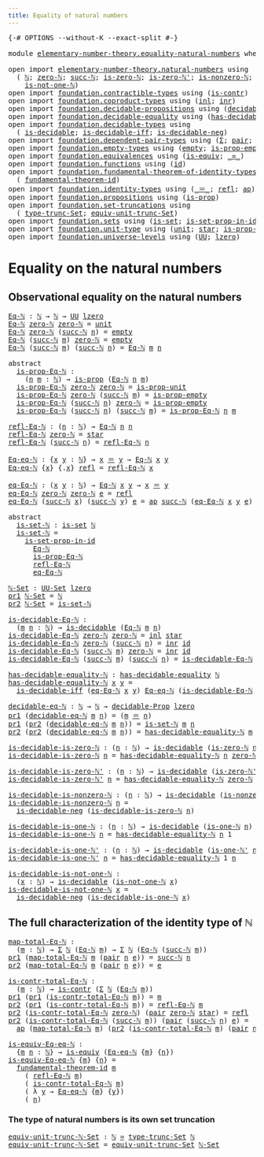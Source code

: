 ```yaml
---
title: Equality of natural numbers
---
```


<pre class="Agda"><a id="53" class="Symbol">{-#</a> <a id="57" class="Keyword">OPTIONS</a> <a id="65" class="Pragma">--without-K</a> <a id="77" class="Pragma">--exact-split</a> <a id="91" class="Symbol">#-}</a>

<a id="96" class="Keyword">module</a> <a id="103" href="elementary-number-theory.equality-natural-numbers.html" class="Module">elementary-number-theory.equality-natural-numbers</a> <a id="153" class="Keyword">where</a>

<a id="160" class="Keyword">open</a> <a id="165" class="Keyword">import</a> <a id="172" href="elementary-number-theory.natural-numbers.html" class="Module">elementary-number-theory.natural-numbers</a> <a id="213" class="Keyword">using</a>
  <a id="221" class="Symbol">(</a> <a id="223" href="elementary-number-theory.natural-numbers.html#1458" class="Datatype">ℕ</a><a id="224" class="Symbol">;</a> <a id="226" href="elementary-number-theory.natural-numbers.html#1479" class="InductiveConstructor">zero-ℕ</a><a id="232" class="Symbol">;</a> <a id="234" href="elementary-number-theory.natural-numbers.html#1492" class="InductiveConstructor">succ-ℕ</a><a id="240" class="Symbol">;</a> <a id="242" href="elementary-number-theory.natural-numbers.html#1756" class="Function">is-zero-ℕ</a><a id="251" class="Symbol">;</a> <a id="253" href="elementary-number-theory.natural-numbers.html#1809" class="Function">is-zero-ℕ&#39;</a><a id="263" class="Symbol">;</a> <a id="265" href="elementary-number-theory.natural-numbers.html#1939" class="Function">is-nonzero-ℕ</a><a id="277" class="Symbol">;</a> <a id="279" href="elementary-number-theory.natural-numbers.html#2001" class="Function">is-one-ℕ</a><a id="287" class="Symbol">;</a> <a id="289" href="elementary-number-theory.natural-numbers.html#2047" class="Function">is-one-ℕ&#39;</a><a id="298" class="Symbol">;</a>
    <a id="304" href="elementary-number-theory.natural-numbers.html#2095" class="Function">is-not-one-ℕ</a><a id="316" class="Symbol">)</a>
<a id="318" class="Keyword">open</a> <a id="323" class="Keyword">import</a> <a id="330" href="foundation.contractible-types.html" class="Module">foundation.contractible-types</a> <a id="360" class="Keyword">using</a> <a id="366" class="Symbol">(</a><a id="367" href="foundation-core.contractible-types.html#1006" class="Function">is-contr</a><a id="375" class="Symbol">)</a>
<a id="377" class="Keyword">open</a> <a id="382" class="Keyword">import</a> <a id="389" href="foundation.coproduct-types.html" class="Module">foundation.coproduct-types</a> <a id="416" class="Keyword">using</a> <a id="422" class="Symbol">(</a><a id="423" href="foundation.coproduct-types.html#1253" class="InductiveConstructor">inl</a><a id="426" class="Symbol">;</a> <a id="428" href="foundation.coproduct-types.html#1276" class="InductiveConstructor">inr</a><a id="431" class="Symbol">)</a>
<a id="433" class="Keyword">open</a> <a id="438" class="Keyword">import</a> <a id="445" href="foundation.decidable-propositions.html" class="Module">foundation.decidable-propositions</a> <a id="479" class="Keyword">using</a> <a id="485" class="Symbol">(</a><a id="486" href="foundation.decidable-propositions.html#2357" class="Function">decidable-Prop</a><a id="500" class="Symbol">)</a>
<a id="502" class="Keyword">open</a> <a id="507" class="Keyword">import</a> <a id="514" href="foundation.decidable-equality.html" class="Module">foundation.decidable-equality</a> <a id="544" class="Keyword">using</a> <a id="550" class="Symbol">(</a><a id="551" href="foundation.decidable-equality.html#1799" class="Function">has-decidable-equality</a><a id="573" class="Symbol">)</a>
<a id="575" class="Keyword">open</a> <a id="580" class="Keyword">import</a> <a id="587" href="foundation.decidable-types.html" class="Module">foundation.decidable-types</a> <a id="614" class="Keyword">using</a>
  <a id="622" class="Symbol">(</a> <a id="624" href="foundation.decidable-types.html#1918" class="Function">is-decidable</a><a id="636" class="Symbol">;</a> <a id="638" href="foundation.decidable-types.html#5063" class="Function">is-decidable-iff</a><a id="654" class="Symbol">;</a> <a id="656" href="foundation.decidable-types.html#4753" class="Function">is-decidable-neg</a><a id="672" class="Symbol">)</a>
<a id="674" class="Keyword">open</a> <a id="679" class="Keyword">import</a> <a id="686" href="foundation.dependent-pair-types.html" class="Module">foundation.dependent-pair-types</a> <a id="718" class="Keyword">using</a> <a id="724" class="Symbol">(</a><a id="725" href="foundation-core.dependent-pair-types.html#515" class="Record">Σ</a><a id="726" class="Symbol">;</a> <a id="728" href="foundation-core.dependent-pair-types.html#588" class="InductiveConstructor">pair</a><a id="732" class="Symbol">;</a> <a id="734" href="foundation-core.dependent-pair-types.html#605" class="Field">pr1</a><a id="737" class="Symbol">;</a> <a id="739" href="foundation-core.dependent-pair-types.html#617" class="Field">pr2</a><a id="742" class="Symbol">)</a>
<a id="744" class="Keyword">open</a> <a id="749" class="Keyword">import</a> <a id="756" href="foundation.empty-types.html" class="Module">foundation.empty-types</a> <a id="779" class="Keyword">using</a> <a id="785" class="Symbol">(</a><a id="786" href="foundation-core.empty-types.html#1057" class="Datatype">empty</a><a id="791" class="Symbol">;</a> <a id="793" href="foundation-core.empty-types.html#2377" class="Function">is-prop-empty</a><a id="806" class="Symbol">)</a>
<a id="808" class="Keyword">open</a> <a id="813" class="Keyword">import</a> <a id="820" href="foundation.equivalences.html" class="Module">foundation.equivalences</a> <a id="844" class="Keyword">using</a> <a id="850" class="Symbol">(</a><a id="851" href="foundation-core.equivalences.html#1556" class="Function">is-equiv</a><a id="859" class="Symbol">;</a> <a id="861" href="foundation-core.equivalences.html#1621" class="Function Operator">_≃_</a><a id="864" class="Symbol">)</a>
<a id="866" class="Keyword">open</a> <a id="871" class="Keyword">import</a> <a id="878" href="foundation.functions.html" class="Module">foundation.functions</a> <a id="899" class="Keyword">using</a> <a id="905" class="Symbol">(</a><a id="906" href="foundation-core.functions.html#322" class="Function">id</a><a id="908" class="Symbol">)</a>
<a id="910" class="Keyword">open</a> <a id="915" class="Keyword">import</a> <a id="922" href="foundation.fundamental-theorem-of-identity-types.html" class="Module">foundation.fundamental-theorem-of-identity-types</a> <a id="971" class="Keyword">using</a>
  <a id="979" class="Symbol">(</a> <a id="981" href="foundation-core.fundamental-theorem-of-identity-types.html#1904" class="Function">fundamental-theorem-id</a><a id="1003" class="Symbol">)</a>
<a id="1005" class="Keyword">open</a> <a id="1010" class="Keyword">import</a> <a id="1017" href="foundation.identity-types.html" class="Module">foundation.identity-types</a> <a id="1043" class="Keyword">using</a> <a id="1049" class="Symbol">(</a><a id="1050" href="foundation-core.identity-types.html#1865" class="Function Operator">_＝_</a><a id="1053" class="Symbol">;</a> <a id="1055" href="foundation-core.identity-types.html#1820" class="InductiveConstructor">refl</a><a id="1059" class="Symbol">;</a> <a id="1061" href="foundation-core.identity-types.html#4003" class="Function">ap</a><a id="1063" class="Symbol">)</a>
<a id="1065" class="Keyword">open</a> <a id="1070" class="Keyword">import</a> <a id="1077" href="foundation.propositions.html" class="Module">foundation.propositions</a> <a id="1101" class="Keyword">using</a> <a id="1107" class="Symbol">(</a><a id="1108" href="foundation-core.propositions.html#1309" class="Function">is-prop</a><a id="1115" class="Symbol">)</a>
<a id="1117" class="Keyword">open</a> <a id="1122" class="Keyword">import</a> <a id="1129" href="foundation.set-truncations.html" class="Module">foundation.set-truncations</a> <a id="1156" class="Keyword">using</a>
  <a id="1164" class="Symbol">(</a> <a id="1166" href="foundation.set-truncations.html#4001" class="Function">type-trunc-Set</a><a id="1180" class="Symbol">;</a> <a id="1182" href="foundation.set-truncations.html#14521" class="Function">equiv-unit-trunc-Set</a><a id="1202" class="Symbol">)</a>
<a id="1204" class="Keyword">open</a> <a id="1209" class="Keyword">import</a> <a id="1216" href="foundation.sets.html" class="Module">foundation.sets</a> <a id="1232" class="Keyword">using</a> <a id="1238" class="Symbol">(</a><a id="1239" href="foundation-core.sets.html#1113" class="Function">is-set</a><a id="1245" class="Symbol">;</a> <a id="1247" href="foundation-core.sets.html#2789" class="Function">is-set-prop-in-id</a><a id="1264" class="Symbol">;</a> <a id="1266" href="foundation-core.sets.html#1190" class="Function">UU-Set</a><a id="1272" class="Symbol">)</a>
<a id="1274" class="Keyword">open</a> <a id="1279" class="Keyword">import</a> <a id="1286" href="foundation.unit-type.html" class="Module">foundation.unit-type</a> <a id="1307" class="Keyword">using</a> <a id="1313" class="Symbol">(</a><a id="1314" href="foundation.unit-type.html#1084" class="Datatype">unit</a><a id="1318" class="Symbol">;</a> <a id="1320" href="foundation.unit-type.html#1108" class="InductiveConstructor">star</a><a id="1324" class="Symbol">;</a> <a id="1326" href="foundation.unit-type.html#2898" class="Function">is-prop-unit</a><a id="1338" class="Symbol">)</a>
<a id="1340" class="Keyword">open</a> <a id="1345" class="Keyword">import</a> <a id="1352" href="foundation.universe-levels.html" class="Module">foundation.universe-levels</a> <a id="1379" class="Keyword">using</a> <a id="1385" class="Symbol">(</a><a id="1386" href="foundation-core.universe-levels.html#235" class="Primitive">UU</a><a id="1388" class="Symbol">;</a> <a id="1390" href="Agda.Primitive.html#764" class="Primitive">lzero</a><a id="1395" class="Symbol">)</a>
</pre>
# Equality on the natural numbers

## Observational equality on the natural numbers

<pre class="Agda"><a id="Eq-ℕ"></a><a id="1495" href="elementary-number-theory.equality-natural-numbers.html#1495" class="Function">Eq-ℕ</a> <a id="1500" class="Symbol">:</a> <a id="1502" href="elementary-number-theory.natural-numbers.html#1458" class="Datatype">ℕ</a> <a id="1504" class="Symbol">→</a> <a id="1506" href="elementary-number-theory.natural-numbers.html#1458" class="Datatype">ℕ</a> <a id="1508" class="Symbol">→</a> <a id="1510" href="foundation-core.universe-levels.html#235" class="Primitive">UU</a> <a id="1513" href="Agda.Primitive.html#764" class="Primitive">lzero</a>
<a id="1519" href="elementary-number-theory.equality-natural-numbers.html#1495" class="Function">Eq-ℕ</a> <a id="1524" href="elementary-number-theory.natural-numbers.html#1479" class="InductiveConstructor">zero-ℕ</a> <a id="1531" href="elementary-number-theory.natural-numbers.html#1479" class="InductiveConstructor">zero-ℕ</a> <a id="1538" class="Symbol">=</a> <a id="1540" href="foundation.unit-type.html#1084" class="Datatype">unit</a>
<a id="1545" href="elementary-number-theory.equality-natural-numbers.html#1495" class="Function">Eq-ℕ</a> <a id="1550" href="elementary-number-theory.natural-numbers.html#1479" class="InductiveConstructor">zero-ℕ</a> <a id="1557" class="Symbol">(</a><a id="1558" href="elementary-number-theory.natural-numbers.html#1492" class="InductiveConstructor">succ-ℕ</a> <a id="1565" href="elementary-number-theory.equality-natural-numbers.html#1565" class="Bound">n</a><a id="1566" class="Symbol">)</a> <a id="1568" class="Symbol">=</a> <a id="1570" href="foundation-core.empty-types.html#1057" class="Datatype">empty</a>
<a id="1576" href="elementary-number-theory.equality-natural-numbers.html#1495" class="Function">Eq-ℕ</a> <a id="1581" class="Symbol">(</a><a id="1582" href="elementary-number-theory.natural-numbers.html#1492" class="InductiveConstructor">succ-ℕ</a> <a id="1589" href="elementary-number-theory.equality-natural-numbers.html#1589" class="Bound">m</a><a id="1590" class="Symbol">)</a> <a id="1592" href="elementary-number-theory.natural-numbers.html#1479" class="InductiveConstructor">zero-ℕ</a> <a id="1599" class="Symbol">=</a> <a id="1601" href="foundation-core.empty-types.html#1057" class="Datatype">empty</a>
<a id="1607" href="elementary-number-theory.equality-natural-numbers.html#1495" class="Function">Eq-ℕ</a> <a id="1612" class="Symbol">(</a><a id="1613" href="elementary-number-theory.natural-numbers.html#1492" class="InductiveConstructor">succ-ℕ</a> <a id="1620" href="elementary-number-theory.equality-natural-numbers.html#1620" class="Bound">m</a><a id="1621" class="Symbol">)</a> <a id="1623" class="Symbol">(</a><a id="1624" href="elementary-number-theory.natural-numbers.html#1492" class="InductiveConstructor">succ-ℕ</a> <a id="1631" href="elementary-number-theory.equality-natural-numbers.html#1631" class="Bound">n</a><a id="1632" class="Symbol">)</a> <a id="1634" class="Symbol">=</a> <a id="1636" href="elementary-number-theory.equality-natural-numbers.html#1495" class="Function">Eq-ℕ</a> <a id="1641" href="elementary-number-theory.equality-natural-numbers.html#1620" class="Bound">m</a> <a id="1643" href="elementary-number-theory.equality-natural-numbers.html#1631" class="Bound">n</a>

<a id="1646" class="Keyword">abstract</a>
  <a id="is-prop-Eq-ℕ"></a><a id="1657" href="elementary-number-theory.equality-natural-numbers.html#1657" class="Function">is-prop-Eq-ℕ</a> <a id="1670" class="Symbol">:</a>
    <a id="1676" class="Symbol">(</a><a id="1677" href="elementary-number-theory.equality-natural-numbers.html#1677" class="Bound">n</a> <a id="1679" href="elementary-number-theory.equality-natural-numbers.html#1679" class="Bound">m</a> <a id="1681" class="Symbol">:</a> <a id="1683" href="elementary-number-theory.natural-numbers.html#1458" class="Datatype">ℕ</a><a id="1684" class="Symbol">)</a> <a id="1686" class="Symbol">→</a> <a id="1688" href="foundation-core.propositions.html#1309" class="Function">is-prop</a> <a id="1696" class="Symbol">(</a><a id="1697" href="elementary-number-theory.equality-natural-numbers.html#1495" class="Function">Eq-ℕ</a> <a id="1702" href="elementary-number-theory.equality-natural-numbers.html#1677" class="Bound">n</a> <a id="1704" href="elementary-number-theory.equality-natural-numbers.html#1679" class="Bound">m</a><a id="1705" class="Symbol">)</a>
  <a id="1709" href="elementary-number-theory.equality-natural-numbers.html#1657" class="Function">is-prop-Eq-ℕ</a> <a id="1722" href="elementary-number-theory.natural-numbers.html#1479" class="InductiveConstructor">zero-ℕ</a> <a id="1729" href="elementary-number-theory.natural-numbers.html#1479" class="InductiveConstructor">zero-ℕ</a> <a id="1736" class="Symbol">=</a> <a id="1738" href="foundation.unit-type.html#2898" class="Function">is-prop-unit</a>
  <a id="1753" href="elementary-number-theory.equality-natural-numbers.html#1657" class="Function">is-prop-Eq-ℕ</a> <a id="1766" href="elementary-number-theory.natural-numbers.html#1479" class="InductiveConstructor">zero-ℕ</a> <a id="1773" class="Symbol">(</a><a id="1774" href="elementary-number-theory.natural-numbers.html#1492" class="InductiveConstructor">succ-ℕ</a> <a id="1781" href="elementary-number-theory.equality-natural-numbers.html#1781" class="Bound">m</a><a id="1782" class="Symbol">)</a> <a id="1784" class="Symbol">=</a> <a id="1786" href="foundation-core.empty-types.html#2377" class="Function">is-prop-empty</a>
  <a id="1802" href="elementary-number-theory.equality-natural-numbers.html#1657" class="Function">is-prop-Eq-ℕ</a> <a id="1815" class="Symbol">(</a><a id="1816" href="elementary-number-theory.natural-numbers.html#1492" class="InductiveConstructor">succ-ℕ</a> <a id="1823" href="elementary-number-theory.equality-natural-numbers.html#1823" class="Bound">n</a><a id="1824" class="Symbol">)</a> <a id="1826" href="elementary-number-theory.natural-numbers.html#1479" class="InductiveConstructor">zero-ℕ</a> <a id="1833" class="Symbol">=</a> <a id="1835" href="foundation-core.empty-types.html#2377" class="Function">is-prop-empty</a>
  <a id="1851" href="elementary-number-theory.equality-natural-numbers.html#1657" class="Function">is-prop-Eq-ℕ</a> <a id="1864" class="Symbol">(</a><a id="1865" href="elementary-number-theory.natural-numbers.html#1492" class="InductiveConstructor">succ-ℕ</a> <a id="1872" href="elementary-number-theory.equality-natural-numbers.html#1872" class="Bound">n</a><a id="1873" class="Symbol">)</a> <a id="1875" class="Symbol">(</a><a id="1876" href="elementary-number-theory.natural-numbers.html#1492" class="InductiveConstructor">succ-ℕ</a> <a id="1883" href="elementary-number-theory.equality-natural-numbers.html#1883" class="Bound">m</a><a id="1884" class="Symbol">)</a> <a id="1886" class="Symbol">=</a> <a id="1888" href="elementary-number-theory.equality-natural-numbers.html#1657" class="Function">is-prop-Eq-ℕ</a> <a id="1901" href="elementary-number-theory.equality-natural-numbers.html#1872" class="Bound">n</a> <a id="1903" href="elementary-number-theory.equality-natural-numbers.html#1883" class="Bound">m</a>

<a id="refl-Eq-ℕ"></a><a id="1906" href="elementary-number-theory.equality-natural-numbers.html#1906" class="Function">refl-Eq-ℕ</a> <a id="1916" class="Symbol">:</a> <a id="1918" class="Symbol">(</a><a id="1919" href="elementary-number-theory.equality-natural-numbers.html#1919" class="Bound">n</a> <a id="1921" class="Symbol">:</a> <a id="1923" href="elementary-number-theory.natural-numbers.html#1458" class="Datatype">ℕ</a><a id="1924" class="Symbol">)</a> <a id="1926" class="Symbol">→</a> <a id="1928" href="elementary-number-theory.equality-natural-numbers.html#1495" class="Function">Eq-ℕ</a> <a id="1933" href="elementary-number-theory.equality-natural-numbers.html#1919" class="Bound">n</a> <a id="1935" href="elementary-number-theory.equality-natural-numbers.html#1919" class="Bound">n</a>
<a id="1937" href="elementary-number-theory.equality-natural-numbers.html#1906" class="Function">refl-Eq-ℕ</a> <a id="1947" href="elementary-number-theory.natural-numbers.html#1479" class="InductiveConstructor">zero-ℕ</a> <a id="1954" class="Symbol">=</a> <a id="1956" href="foundation.unit-type.html#1108" class="InductiveConstructor">star</a>
<a id="1961" href="elementary-number-theory.equality-natural-numbers.html#1906" class="Function">refl-Eq-ℕ</a> <a id="1971" class="Symbol">(</a><a id="1972" href="elementary-number-theory.natural-numbers.html#1492" class="InductiveConstructor">succ-ℕ</a> <a id="1979" href="elementary-number-theory.equality-natural-numbers.html#1979" class="Bound">n</a><a id="1980" class="Symbol">)</a> <a id="1982" class="Symbol">=</a> <a id="1984" href="elementary-number-theory.equality-natural-numbers.html#1906" class="Function">refl-Eq-ℕ</a> <a id="1994" href="elementary-number-theory.equality-natural-numbers.html#1979" class="Bound">n</a>

<a id="Eq-eq-ℕ"></a><a id="1997" href="elementary-number-theory.equality-natural-numbers.html#1997" class="Function">Eq-eq-ℕ</a> <a id="2005" class="Symbol">:</a> <a id="2007" class="Symbol">{</a><a id="2008" href="elementary-number-theory.equality-natural-numbers.html#2008" class="Bound">x</a> <a id="2010" href="elementary-number-theory.equality-natural-numbers.html#2010" class="Bound">y</a> <a id="2012" class="Symbol">:</a> <a id="2014" href="elementary-number-theory.natural-numbers.html#1458" class="Datatype">ℕ</a><a id="2015" class="Symbol">}</a> <a id="2017" class="Symbol">→</a> <a id="2019" href="elementary-number-theory.equality-natural-numbers.html#2008" class="Bound">x</a> <a id="2021" href="foundation-core.identity-types.html#1865" class="Function Operator">＝</a> <a id="2023" href="elementary-number-theory.equality-natural-numbers.html#2010" class="Bound">y</a> <a id="2025" class="Symbol">→</a> <a id="2027" href="elementary-number-theory.equality-natural-numbers.html#1495" class="Function">Eq-ℕ</a> <a id="2032" href="elementary-number-theory.equality-natural-numbers.html#2008" class="Bound">x</a> <a id="2034" href="elementary-number-theory.equality-natural-numbers.html#2010" class="Bound">y</a>
<a id="2036" href="elementary-number-theory.equality-natural-numbers.html#1997" class="Function">Eq-eq-ℕ</a> <a id="2044" class="Symbol">{</a><a id="2045" href="elementary-number-theory.equality-natural-numbers.html#2045" class="Bound">x</a><a id="2046" class="Symbol">}</a> <a id="2048" class="Symbol">{</a><a id="2049" class="DottedPattern Symbol">.</a><a id="2050" href="elementary-number-theory.equality-natural-numbers.html#2045" class="DottedPattern Bound">x</a><a id="2051" class="Symbol">}</a> <a id="2053" href="foundation-core.identity-types.html#1820" class="InductiveConstructor">refl</a> <a id="2058" class="Symbol">=</a> <a id="2060" href="elementary-number-theory.equality-natural-numbers.html#1906" class="Function">refl-Eq-ℕ</a> <a id="2070" href="elementary-number-theory.equality-natural-numbers.html#2045" class="Bound">x</a>

<a id="eq-Eq-ℕ"></a><a id="2073" href="elementary-number-theory.equality-natural-numbers.html#2073" class="Function">eq-Eq-ℕ</a> <a id="2081" class="Symbol">:</a> <a id="2083" class="Symbol">(</a><a id="2084" href="elementary-number-theory.equality-natural-numbers.html#2084" class="Bound">x</a> <a id="2086" href="elementary-number-theory.equality-natural-numbers.html#2086" class="Bound">y</a> <a id="2088" class="Symbol">:</a> <a id="2090" href="elementary-number-theory.natural-numbers.html#1458" class="Datatype">ℕ</a><a id="2091" class="Symbol">)</a> <a id="2093" class="Symbol">→</a> <a id="2095" href="elementary-number-theory.equality-natural-numbers.html#1495" class="Function">Eq-ℕ</a> <a id="2100" href="elementary-number-theory.equality-natural-numbers.html#2084" class="Bound">x</a> <a id="2102" href="elementary-number-theory.equality-natural-numbers.html#2086" class="Bound">y</a> <a id="2104" class="Symbol">→</a> <a id="2106" href="elementary-number-theory.equality-natural-numbers.html#2084" class="Bound">x</a> <a id="2108" href="foundation-core.identity-types.html#1865" class="Function Operator">＝</a> <a id="2110" href="elementary-number-theory.equality-natural-numbers.html#2086" class="Bound">y</a>
<a id="2112" href="elementary-number-theory.equality-natural-numbers.html#2073" class="Function">eq-Eq-ℕ</a> <a id="2120" href="elementary-number-theory.natural-numbers.html#1479" class="InductiveConstructor">zero-ℕ</a> <a id="2127" href="elementary-number-theory.natural-numbers.html#1479" class="InductiveConstructor">zero-ℕ</a> <a id="2134" href="elementary-number-theory.equality-natural-numbers.html#2134" class="Bound">e</a> <a id="2136" class="Symbol">=</a> <a id="2138" href="foundation-core.identity-types.html#1820" class="InductiveConstructor">refl</a>
<a id="2143" href="elementary-number-theory.equality-natural-numbers.html#2073" class="Function">eq-Eq-ℕ</a> <a id="2151" class="Symbol">(</a><a id="2152" href="elementary-number-theory.natural-numbers.html#1492" class="InductiveConstructor">succ-ℕ</a> <a id="2159" href="elementary-number-theory.equality-natural-numbers.html#2159" class="Bound">x</a><a id="2160" class="Symbol">)</a> <a id="2162" class="Symbol">(</a><a id="2163" href="elementary-number-theory.natural-numbers.html#1492" class="InductiveConstructor">succ-ℕ</a> <a id="2170" href="elementary-number-theory.equality-natural-numbers.html#2170" class="Bound">y</a><a id="2171" class="Symbol">)</a> <a id="2173" href="elementary-number-theory.equality-natural-numbers.html#2173" class="Bound">e</a> <a id="2175" class="Symbol">=</a> <a id="2177" href="foundation-core.identity-types.html#4003" class="Function">ap</a> <a id="2180" href="elementary-number-theory.natural-numbers.html#1492" class="InductiveConstructor">succ-ℕ</a> <a id="2187" class="Symbol">(</a><a id="2188" href="elementary-number-theory.equality-natural-numbers.html#2073" class="Function">eq-Eq-ℕ</a> <a id="2196" href="elementary-number-theory.equality-natural-numbers.html#2159" class="Bound">x</a> <a id="2198" href="elementary-number-theory.equality-natural-numbers.html#2170" class="Bound">y</a> <a id="2200" href="elementary-number-theory.equality-natural-numbers.html#2173" class="Bound">e</a><a id="2201" class="Symbol">)</a>

<a id="2204" class="Keyword">abstract</a>
  <a id="is-set-ℕ"></a><a id="2215" href="elementary-number-theory.equality-natural-numbers.html#2215" class="Function">is-set-ℕ</a> <a id="2224" class="Symbol">:</a> <a id="2226" href="foundation-core.sets.html#1113" class="Function">is-set</a> <a id="2233" href="elementary-number-theory.natural-numbers.html#1458" class="Datatype">ℕ</a>
  <a id="2237" href="elementary-number-theory.equality-natural-numbers.html#2215" class="Function">is-set-ℕ</a> <a id="2246" class="Symbol">=</a>
    <a id="2252" href="foundation-core.sets.html#2789" class="Function">is-set-prop-in-id</a>
      <a id="2276" href="elementary-number-theory.equality-natural-numbers.html#1495" class="Function">Eq-ℕ</a>
      <a id="2287" href="elementary-number-theory.equality-natural-numbers.html#1657" class="Function">is-prop-Eq-ℕ</a>
      <a id="2306" href="elementary-number-theory.equality-natural-numbers.html#1906" class="Function">refl-Eq-ℕ</a>
      <a id="2322" href="elementary-number-theory.equality-natural-numbers.html#2073" class="Function">eq-Eq-ℕ</a>

<a id="ℕ-Set"></a><a id="2331" href="elementary-number-theory.equality-natural-numbers.html#2331" class="Function">ℕ-Set</a> <a id="2337" class="Symbol">:</a> <a id="2339" href="foundation-core.sets.html#1190" class="Function">UU-Set</a> <a id="2346" href="Agda.Primitive.html#764" class="Primitive">lzero</a>
<a id="2352" href="foundation-core.dependent-pair-types.html#605" class="Field">pr1</a> <a id="2356" href="elementary-number-theory.equality-natural-numbers.html#2331" class="Function">ℕ-Set</a> <a id="2362" class="Symbol">=</a> <a id="2364" href="elementary-number-theory.natural-numbers.html#1458" class="Datatype">ℕ</a>
<a id="2366" href="foundation-core.dependent-pair-types.html#617" class="Field">pr2</a> <a id="2370" href="elementary-number-theory.equality-natural-numbers.html#2331" class="Function">ℕ-Set</a> <a id="2376" class="Symbol">=</a> <a id="2378" href="elementary-number-theory.equality-natural-numbers.html#2215" class="Function">is-set-ℕ</a>

<a id="is-decidable-Eq-ℕ"></a><a id="2388" href="elementary-number-theory.equality-natural-numbers.html#2388" class="Function">is-decidable-Eq-ℕ</a> <a id="2406" class="Symbol">:</a>
  <a id="2410" class="Symbol">(</a><a id="2411" href="elementary-number-theory.equality-natural-numbers.html#2411" class="Bound">m</a> <a id="2413" href="elementary-number-theory.equality-natural-numbers.html#2413" class="Bound">n</a> <a id="2415" class="Symbol">:</a> <a id="2417" href="elementary-number-theory.natural-numbers.html#1458" class="Datatype">ℕ</a><a id="2418" class="Symbol">)</a> <a id="2420" class="Symbol">→</a> <a id="2422" href="foundation.decidable-types.html#1918" class="Function">is-decidable</a> <a id="2435" class="Symbol">(</a><a id="2436" href="elementary-number-theory.equality-natural-numbers.html#1495" class="Function">Eq-ℕ</a> <a id="2441" href="elementary-number-theory.equality-natural-numbers.html#2411" class="Bound">m</a> <a id="2443" href="elementary-number-theory.equality-natural-numbers.html#2413" class="Bound">n</a><a id="2444" class="Symbol">)</a>
<a id="2446" href="elementary-number-theory.equality-natural-numbers.html#2388" class="Function">is-decidable-Eq-ℕ</a> <a id="2464" href="elementary-number-theory.natural-numbers.html#1479" class="InductiveConstructor">zero-ℕ</a> <a id="2471" href="elementary-number-theory.natural-numbers.html#1479" class="InductiveConstructor">zero-ℕ</a> <a id="2478" class="Symbol">=</a> <a id="2480" href="foundation.coproduct-types.html#1253" class="InductiveConstructor">inl</a> <a id="2484" href="foundation.unit-type.html#1108" class="InductiveConstructor">star</a>
<a id="2489" href="elementary-number-theory.equality-natural-numbers.html#2388" class="Function">is-decidable-Eq-ℕ</a> <a id="2507" href="elementary-number-theory.natural-numbers.html#1479" class="InductiveConstructor">zero-ℕ</a> <a id="2514" class="Symbol">(</a><a id="2515" href="elementary-number-theory.natural-numbers.html#1492" class="InductiveConstructor">succ-ℕ</a> <a id="2522" href="elementary-number-theory.equality-natural-numbers.html#2522" class="Bound">n</a><a id="2523" class="Symbol">)</a> <a id="2525" class="Symbol">=</a> <a id="2527" href="foundation.coproduct-types.html#1276" class="InductiveConstructor">inr</a> <a id="2531" href="foundation-core.functions.html#322" class="Function">id</a>
<a id="2534" href="elementary-number-theory.equality-natural-numbers.html#2388" class="Function">is-decidable-Eq-ℕ</a> <a id="2552" class="Symbol">(</a><a id="2553" href="elementary-number-theory.natural-numbers.html#1492" class="InductiveConstructor">succ-ℕ</a> <a id="2560" href="elementary-number-theory.equality-natural-numbers.html#2560" class="Bound">m</a><a id="2561" class="Symbol">)</a> <a id="2563" href="elementary-number-theory.natural-numbers.html#1479" class="InductiveConstructor">zero-ℕ</a> <a id="2570" class="Symbol">=</a> <a id="2572" href="foundation.coproduct-types.html#1276" class="InductiveConstructor">inr</a> <a id="2576" href="foundation-core.functions.html#322" class="Function">id</a>
<a id="2579" href="elementary-number-theory.equality-natural-numbers.html#2388" class="Function">is-decidable-Eq-ℕ</a> <a id="2597" class="Symbol">(</a><a id="2598" href="elementary-number-theory.natural-numbers.html#1492" class="InductiveConstructor">succ-ℕ</a> <a id="2605" href="elementary-number-theory.equality-natural-numbers.html#2605" class="Bound">m</a><a id="2606" class="Symbol">)</a> <a id="2608" class="Symbol">(</a><a id="2609" href="elementary-number-theory.natural-numbers.html#1492" class="InductiveConstructor">succ-ℕ</a> <a id="2616" href="elementary-number-theory.equality-natural-numbers.html#2616" class="Bound">n</a><a id="2617" class="Symbol">)</a> <a id="2619" class="Symbol">=</a> <a id="2621" href="elementary-number-theory.equality-natural-numbers.html#2388" class="Function">is-decidable-Eq-ℕ</a> <a id="2639" href="elementary-number-theory.equality-natural-numbers.html#2605" class="Bound">m</a> <a id="2641" href="elementary-number-theory.equality-natural-numbers.html#2616" class="Bound">n</a>

<a id="has-decidable-equality-ℕ"></a><a id="2644" href="elementary-number-theory.equality-natural-numbers.html#2644" class="Function">has-decidable-equality-ℕ</a> <a id="2669" class="Symbol">:</a> <a id="2671" href="foundation.decidable-equality.html#1799" class="Function">has-decidable-equality</a> <a id="2694" href="elementary-number-theory.natural-numbers.html#1458" class="Datatype">ℕ</a>
<a id="2696" href="elementary-number-theory.equality-natural-numbers.html#2644" class="Function">has-decidable-equality-ℕ</a> <a id="2721" href="elementary-number-theory.equality-natural-numbers.html#2721" class="Bound">x</a> <a id="2723" href="elementary-number-theory.equality-natural-numbers.html#2723" class="Bound">y</a> <a id="2725" class="Symbol">=</a>
  <a id="2729" href="foundation.decidable-types.html#5063" class="Function">is-decidable-iff</a> <a id="2746" class="Symbol">(</a><a id="2747" href="elementary-number-theory.equality-natural-numbers.html#2073" class="Function">eq-Eq-ℕ</a> <a id="2755" href="elementary-number-theory.equality-natural-numbers.html#2721" class="Bound">x</a> <a id="2757" href="elementary-number-theory.equality-natural-numbers.html#2723" class="Bound">y</a><a id="2758" class="Symbol">)</a> <a id="2760" href="elementary-number-theory.equality-natural-numbers.html#1997" class="Function">Eq-eq-ℕ</a> <a id="2768" class="Symbol">(</a><a id="2769" href="elementary-number-theory.equality-natural-numbers.html#2388" class="Function">is-decidable-Eq-ℕ</a> <a id="2787" href="elementary-number-theory.equality-natural-numbers.html#2721" class="Bound">x</a> <a id="2789" href="elementary-number-theory.equality-natural-numbers.html#2723" class="Bound">y</a><a id="2790" class="Symbol">)</a>

<a id="decidable-eq-ℕ"></a><a id="2793" href="elementary-number-theory.equality-natural-numbers.html#2793" class="Function">decidable-eq-ℕ</a> <a id="2808" class="Symbol">:</a> <a id="2810" href="elementary-number-theory.natural-numbers.html#1458" class="Datatype">ℕ</a> <a id="2812" class="Symbol">→</a> <a id="2814" href="elementary-number-theory.natural-numbers.html#1458" class="Datatype">ℕ</a> <a id="2816" class="Symbol">→</a> <a id="2818" href="foundation.decidable-propositions.html#2357" class="Function">decidable-Prop</a> <a id="2833" href="Agda.Primitive.html#764" class="Primitive">lzero</a>
<a id="2839" href="foundation-core.dependent-pair-types.html#605" class="Field">pr1</a> <a id="2843" class="Symbol">(</a><a id="2844" href="elementary-number-theory.equality-natural-numbers.html#2793" class="Function">decidable-eq-ℕ</a> <a id="2859" href="elementary-number-theory.equality-natural-numbers.html#2859" class="Bound">m</a> <a id="2861" href="elementary-number-theory.equality-natural-numbers.html#2861" class="Bound">n</a><a id="2862" class="Symbol">)</a> <a id="2864" class="Symbol">=</a> <a id="2866" class="Symbol">(</a><a id="2867" href="elementary-number-theory.equality-natural-numbers.html#2859" class="Bound">m</a> <a id="2869" href="foundation-core.identity-types.html#1865" class="Function Operator">＝</a> <a id="2871" href="elementary-number-theory.equality-natural-numbers.html#2861" class="Bound">n</a><a id="2872" class="Symbol">)</a>
<a id="2874" href="foundation-core.dependent-pair-types.html#605" class="Field">pr1</a> <a id="2878" class="Symbol">(</a><a id="2879" href="foundation-core.dependent-pair-types.html#617" class="Field">pr2</a> <a id="2883" class="Symbol">(</a><a id="2884" href="elementary-number-theory.equality-natural-numbers.html#2793" class="Function">decidable-eq-ℕ</a> <a id="2899" href="elementary-number-theory.equality-natural-numbers.html#2899" class="Bound">m</a> <a id="2901" href="elementary-number-theory.equality-natural-numbers.html#2901" class="Bound">n</a><a id="2902" class="Symbol">))</a> <a id="2905" class="Symbol">=</a> <a id="2907" href="elementary-number-theory.equality-natural-numbers.html#2215" class="Function">is-set-ℕ</a> <a id="2916" href="elementary-number-theory.equality-natural-numbers.html#2899" class="Bound">m</a> <a id="2918" href="elementary-number-theory.equality-natural-numbers.html#2901" class="Bound">n</a>
<a id="2920" href="foundation-core.dependent-pair-types.html#617" class="Field">pr2</a> <a id="2924" class="Symbol">(</a><a id="2925" href="foundation-core.dependent-pair-types.html#617" class="Field">pr2</a> <a id="2929" class="Symbol">(</a><a id="2930" href="elementary-number-theory.equality-natural-numbers.html#2793" class="Function">decidable-eq-ℕ</a> <a id="2945" href="elementary-number-theory.equality-natural-numbers.html#2945" class="Bound">m</a> <a id="2947" href="elementary-number-theory.equality-natural-numbers.html#2947" class="Bound">n</a><a id="2948" class="Symbol">))</a> <a id="2951" class="Symbol">=</a> <a id="2953" href="elementary-number-theory.equality-natural-numbers.html#2644" class="Function">has-decidable-equality-ℕ</a> <a id="2978" href="elementary-number-theory.equality-natural-numbers.html#2945" class="Bound">m</a> <a id="2980" href="elementary-number-theory.equality-natural-numbers.html#2947" class="Bound">n</a>

<a id="is-decidable-is-zero-ℕ"></a><a id="2983" href="elementary-number-theory.equality-natural-numbers.html#2983" class="Function">is-decidable-is-zero-ℕ</a> <a id="3006" class="Symbol">:</a> <a id="3008" class="Symbol">(</a><a id="3009" href="elementary-number-theory.equality-natural-numbers.html#3009" class="Bound">n</a> <a id="3011" class="Symbol">:</a> <a id="3013" href="elementary-number-theory.natural-numbers.html#1458" class="Datatype">ℕ</a><a id="3014" class="Symbol">)</a> <a id="3016" class="Symbol">→</a> <a id="3018" href="foundation.decidable-types.html#1918" class="Function">is-decidable</a> <a id="3031" class="Symbol">(</a><a id="3032" href="elementary-number-theory.natural-numbers.html#1756" class="Function">is-zero-ℕ</a> <a id="3042" href="elementary-number-theory.equality-natural-numbers.html#3009" class="Bound">n</a><a id="3043" class="Symbol">)</a>
<a id="3045" href="elementary-number-theory.equality-natural-numbers.html#2983" class="Function">is-decidable-is-zero-ℕ</a> <a id="3068" href="elementary-number-theory.equality-natural-numbers.html#3068" class="Bound">n</a> <a id="3070" class="Symbol">=</a> <a id="3072" href="elementary-number-theory.equality-natural-numbers.html#2644" class="Function">has-decidable-equality-ℕ</a> <a id="3097" href="elementary-number-theory.equality-natural-numbers.html#3068" class="Bound">n</a> <a id="3099" href="elementary-number-theory.natural-numbers.html#1479" class="InductiveConstructor">zero-ℕ</a>

<a id="is-decidable-is-zero-ℕ&#39;"></a><a id="3107" href="elementary-number-theory.equality-natural-numbers.html#3107" class="Function">is-decidable-is-zero-ℕ&#39;</a> <a id="3131" class="Symbol">:</a> <a id="3133" class="Symbol">(</a><a id="3134" href="elementary-number-theory.equality-natural-numbers.html#3134" class="Bound">n</a> <a id="3136" class="Symbol">:</a> <a id="3138" href="elementary-number-theory.natural-numbers.html#1458" class="Datatype">ℕ</a><a id="3139" class="Symbol">)</a> <a id="3141" class="Symbol">→</a> <a id="3143" href="foundation.decidable-types.html#1918" class="Function">is-decidable</a> <a id="3156" class="Symbol">(</a><a id="3157" href="elementary-number-theory.natural-numbers.html#1809" class="Function">is-zero-ℕ&#39;</a> <a id="3168" href="elementary-number-theory.equality-natural-numbers.html#3134" class="Bound">n</a><a id="3169" class="Symbol">)</a>
<a id="3171" href="elementary-number-theory.equality-natural-numbers.html#3107" class="Function">is-decidable-is-zero-ℕ&#39;</a> <a id="3195" href="elementary-number-theory.equality-natural-numbers.html#3195" class="Bound">n</a> <a id="3197" class="Symbol">=</a> <a id="3199" href="elementary-number-theory.equality-natural-numbers.html#2644" class="Function">has-decidable-equality-ℕ</a> <a id="3224" href="elementary-number-theory.natural-numbers.html#1479" class="InductiveConstructor">zero-ℕ</a> <a id="3231" href="elementary-number-theory.equality-natural-numbers.html#3195" class="Bound">n</a>

<a id="is-decidable-is-nonzero-ℕ"></a><a id="3234" href="elementary-number-theory.equality-natural-numbers.html#3234" class="Function">is-decidable-is-nonzero-ℕ</a> <a id="3260" class="Symbol">:</a> <a id="3262" class="Symbol">(</a><a id="3263" href="elementary-number-theory.equality-natural-numbers.html#3263" class="Bound">n</a> <a id="3265" class="Symbol">:</a> <a id="3267" href="elementary-number-theory.natural-numbers.html#1458" class="Datatype">ℕ</a><a id="3268" class="Symbol">)</a> <a id="3270" class="Symbol">→</a> <a id="3272" href="foundation.decidable-types.html#1918" class="Function">is-decidable</a> <a id="3285" class="Symbol">(</a><a id="3286" href="elementary-number-theory.natural-numbers.html#1939" class="Function">is-nonzero-ℕ</a> <a id="3299" href="elementary-number-theory.equality-natural-numbers.html#3263" class="Bound">n</a><a id="3300" class="Symbol">)</a>
<a id="3302" href="elementary-number-theory.equality-natural-numbers.html#3234" class="Function">is-decidable-is-nonzero-ℕ</a> <a id="3328" href="elementary-number-theory.equality-natural-numbers.html#3328" class="Bound">n</a> <a id="3330" class="Symbol">=</a>
  <a id="3334" href="foundation.decidable-types.html#4753" class="Function">is-decidable-neg</a> <a id="3351" class="Symbol">(</a><a id="3352" href="elementary-number-theory.equality-natural-numbers.html#2983" class="Function">is-decidable-is-zero-ℕ</a> <a id="3375" href="elementary-number-theory.equality-natural-numbers.html#3328" class="Bound">n</a><a id="3376" class="Symbol">)</a>

<a id="is-decidable-is-one-ℕ"></a><a id="3379" href="elementary-number-theory.equality-natural-numbers.html#3379" class="Function">is-decidable-is-one-ℕ</a> <a id="3401" class="Symbol">:</a> <a id="3403" class="Symbol">(</a><a id="3404" href="elementary-number-theory.equality-natural-numbers.html#3404" class="Bound">n</a> <a id="3406" class="Symbol">:</a> <a id="3408" href="elementary-number-theory.natural-numbers.html#1458" class="Datatype">ℕ</a><a id="3409" class="Symbol">)</a> <a id="3411" class="Symbol">→</a> <a id="3413" href="foundation.decidable-types.html#1918" class="Function">is-decidable</a> <a id="3426" class="Symbol">(</a><a id="3427" href="elementary-number-theory.natural-numbers.html#2001" class="Function">is-one-ℕ</a> <a id="3436" href="elementary-number-theory.equality-natural-numbers.html#3404" class="Bound">n</a><a id="3437" class="Symbol">)</a>
<a id="3439" href="elementary-number-theory.equality-natural-numbers.html#3379" class="Function">is-decidable-is-one-ℕ</a> <a id="3461" href="elementary-number-theory.equality-natural-numbers.html#3461" class="Bound">n</a> <a id="3463" class="Symbol">=</a> <a id="3465" href="elementary-number-theory.equality-natural-numbers.html#2644" class="Function">has-decidable-equality-ℕ</a> <a id="3490" href="elementary-number-theory.equality-natural-numbers.html#3461" class="Bound">n</a> <a id="3492" class="Number">1</a>

<a id="is-decidable-is-one-ℕ&#39;"></a><a id="3495" href="elementary-number-theory.equality-natural-numbers.html#3495" class="Function">is-decidable-is-one-ℕ&#39;</a> <a id="3518" class="Symbol">:</a> <a id="3520" class="Symbol">(</a><a id="3521" href="elementary-number-theory.equality-natural-numbers.html#3521" class="Bound">n</a> <a id="3523" class="Symbol">:</a> <a id="3525" href="elementary-number-theory.natural-numbers.html#1458" class="Datatype">ℕ</a><a id="3526" class="Symbol">)</a> <a id="3528" class="Symbol">→</a> <a id="3530" href="foundation.decidable-types.html#1918" class="Function">is-decidable</a> <a id="3543" class="Symbol">(</a><a id="3544" href="elementary-number-theory.natural-numbers.html#2047" class="Function">is-one-ℕ&#39;</a> <a id="3554" href="elementary-number-theory.equality-natural-numbers.html#3521" class="Bound">n</a><a id="3555" class="Symbol">)</a>
<a id="3557" href="elementary-number-theory.equality-natural-numbers.html#3495" class="Function">is-decidable-is-one-ℕ&#39;</a> <a id="3580" href="elementary-number-theory.equality-natural-numbers.html#3580" class="Bound">n</a> <a id="3582" class="Symbol">=</a> <a id="3584" href="elementary-number-theory.equality-natural-numbers.html#2644" class="Function">has-decidable-equality-ℕ</a> <a id="3609" class="Number">1</a> <a id="3611" href="elementary-number-theory.equality-natural-numbers.html#3580" class="Bound">n</a>

<a id="is-decidable-is-not-one-ℕ"></a><a id="3614" href="elementary-number-theory.equality-natural-numbers.html#3614" class="Function">is-decidable-is-not-one-ℕ</a> <a id="3640" class="Symbol">:</a>
  <a id="3644" class="Symbol">(</a><a id="3645" href="elementary-number-theory.equality-natural-numbers.html#3645" class="Bound">x</a> <a id="3647" class="Symbol">:</a> <a id="3649" href="elementary-number-theory.natural-numbers.html#1458" class="Datatype">ℕ</a><a id="3650" class="Symbol">)</a> <a id="3652" class="Symbol">→</a> <a id="3654" href="foundation.decidable-types.html#1918" class="Function">is-decidable</a> <a id="3667" class="Symbol">(</a><a id="3668" href="elementary-number-theory.natural-numbers.html#2095" class="Function">is-not-one-ℕ</a> <a id="3681" href="elementary-number-theory.equality-natural-numbers.html#3645" class="Bound">x</a><a id="3682" class="Symbol">)</a>
<a id="3684" href="elementary-number-theory.equality-natural-numbers.html#3614" class="Function">is-decidable-is-not-one-ℕ</a> <a id="3710" href="elementary-number-theory.equality-natural-numbers.html#3710" class="Bound">x</a> <a id="3712" class="Symbol">=</a>
  <a id="3716" href="foundation.decidable-types.html#4753" class="Function">is-decidable-neg</a> <a id="3733" class="Symbol">(</a><a id="3734" href="elementary-number-theory.equality-natural-numbers.html#3379" class="Function">is-decidable-is-one-ℕ</a> <a id="3756" href="elementary-number-theory.equality-natural-numbers.html#3710" class="Bound">x</a><a id="3757" class="Symbol">)</a>
</pre>
## The full characterization of the identity type of ℕ

<pre class="Agda"><a id="map-total-Eq-ℕ"></a><a id="3828" href="elementary-number-theory.equality-natural-numbers.html#3828" class="Function">map-total-Eq-ℕ</a> <a id="3843" class="Symbol">:</a>
  <a id="3847" class="Symbol">(</a><a id="3848" href="elementary-number-theory.equality-natural-numbers.html#3848" class="Bound">m</a> <a id="3850" class="Symbol">:</a> <a id="3852" href="elementary-number-theory.natural-numbers.html#1458" class="Datatype">ℕ</a><a id="3853" class="Symbol">)</a> <a id="3855" class="Symbol">→</a> <a id="3857" href="foundation-core.dependent-pair-types.html#515" class="Record">Σ</a> <a id="3859" href="elementary-number-theory.natural-numbers.html#1458" class="Datatype">ℕ</a> <a id="3861" class="Symbol">(</a><a id="3862" href="elementary-number-theory.equality-natural-numbers.html#1495" class="Function">Eq-ℕ</a> <a id="3867" href="elementary-number-theory.equality-natural-numbers.html#3848" class="Bound">m</a><a id="3868" class="Symbol">)</a> <a id="3870" class="Symbol">→</a> <a id="3872" href="foundation-core.dependent-pair-types.html#515" class="Record">Σ</a> <a id="3874" href="elementary-number-theory.natural-numbers.html#1458" class="Datatype">ℕ</a> <a id="3876" class="Symbol">(</a><a id="3877" href="elementary-number-theory.equality-natural-numbers.html#1495" class="Function">Eq-ℕ</a> <a id="3882" class="Symbol">(</a><a id="3883" href="elementary-number-theory.natural-numbers.html#1492" class="InductiveConstructor">succ-ℕ</a> <a id="3890" href="elementary-number-theory.equality-natural-numbers.html#3848" class="Bound">m</a><a id="3891" class="Symbol">))</a>
<a id="3894" href="foundation-core.dependent-pair-types.html#605" class="Field">pr1</a> <a id="3898" class="Symbol">(</a><a id="3899" href="elementary-number-theory.equality-natural-numbers.html#3828" class="Function">map-total-Eq-ℕ</a> <a id="3914" href="elementary-number-theory.equality-natural-numbers.html#3914" class="Bound">m</a> <a id="3916" class="Symbol">(</a><a id="3917" href="foundation-core.dependent-pair-types.html#588" class="InductiveConstructor">pair</a> <a id="3922" href="elementary-number-theory.equality-natural-numbers.html#3922" class="Bound">n</a> <a id="3924" href="elementary-number-theory.equality-natural-numbers.html#3924" class="Bound">e</a><a id="3925" class="Symbol">))</a> <a id="3928" class="Symbol">=</a> <a id="3930" href="elementary-number-theory.natural-numbers.html#1492" class="InductiveConstructor">succ-ℕ</a> <a id="3937" href="elementary-number-theory.equality-natural-numbers.html#3922" class="Bound">n</a>
<a id="3939" href="foundation-core.dependent-pair-types.html#617" class="Field">pr2</a> <a id="3943" class="Symbol">(</a><a id="3944" href="elementary-number-theory.equality-natural-numbers.html#3828" class="Function">map-total-Eq-ℕ</a> <a id="3959" href="elementary-number-theory.equality-natural-numbers.html#3959" class="Bound">m</a> <a id="3961" class="Symbol">(</a><a id="3962" href="foundation-core.dependent-pair-types.html#588" class="InductiveConstructor">pair</a> <a id="3967" href="elementary-number-theory.equality-natural-numbers.html#3967" class="Bound">n</a> <a id="3969" href="elementary-number-theory.equality-natural-numbers.html#3969" class="Bound">e</a><a id="3970" class="Symbol">))</a> <a id="3973" class="Symbol">=</a> <a id="3975" href="elementary-number-theory.equality-natural-numbers.html#3969" class="Bound">e</a>

<a id="is-contr-total-Eq-ℕ"></a><a id="3978" href="elementary-number-theory.equality-natural-numbers.html#3978" class="Function">is-contr-total-Eq-ℕ</a> <a id="3998" class="Symbol">:</a>
  <a id="4002" class="Symbol">(</a><a id="4003" href="elementary-number-theory.equality-natural-numbers.html#4003" class="Bound">m</a> <a id="4005" class="Symbol">:</a> <a id="4007" href="elementary-number-theory.natural-numbers.html#1458" class="Datatype">ℕ</a><a id="4008" class="Symbol">)</a> <a id="4010" class="Symbol">→</a> <a id="4012" href="foundation-core.contractible-types.html#1006" class="Function">is-contr</a> <a id="4021" class="Symbol">(</a><a id="4022" href="foundation-core.dependent-pair-types.html#515" class="Record">Σ</a> <a id="4024" href="elementary-number-theory.natural-numbers.html#1458" class="Datatype">ℕ</a> <a id="4026" class="Symbol">(</a><a id="4027" href="elementary-number-theory.equality-natural-numbers.html#1495" class="Function">Eq-ℕ</a> <a id="4032" href="elementary-number-theory.equality-natural-numbers.html#4003" class="Bound">m</a><a id="4033" class="Symbol">))</a>
<a id="4036" href="foundation-core.dependent-pair-types.html#605" class="Field">pr1</a> <a id="4040" class="Symbol">(</a><a id="4041" href="foundation-core.dependent-pair-types.html#605" class="Field">pr1</a> <a id="4045" class="Symbol">(</a><a id="4046" href="elementary-number-theory.equality-natural-numbers.html#3978" class="Function">is-contr-total-Eq-ℕ</a> <a id="4066" href="elementary-number-theory.equality-natural-numbers.html#4066" class="Bound">m</a><a id="4067" class="Symbol">))</a> <a id="4070" class="Symbol">=</a> <a id="4072" href="elementary-number-theory.equality-natural-numbers.html#4066" class="Bound">m</a>
<a id="4074" href="foundation-core.dependent-pair-types.html#617" class="Field">pr2</a> <a id="4078" class="Symbol">(</a><a id="4079" href="foundation-core.dependent-pair-types.html#605" class="Field">pr1</a> <a id="4083" class="Symbol">(</a><a id="4084" href="elementary-number-theory.equality-natural-numbers.html#3978" class="Function">is-contr-total-Eq-ℕ</a> <a id="4104" href="elementary-number-theory.equality-natural-numbers.html#4104" class="Bound">m</a><a id="4105" class="Symbol">))</a> <a id="4108" class="Symbol">=</a> <a id="4110" href="elementary-number-theory.equality-natural-numbers.html#1906" class="Function">refl-Eq-ℕ</a> <a id="4120" href="elementary-number-theory.equality-natural-numbers.html#4104" class="Bound">m</a>
<a id="4122" href="foundation-core.dependent-pair-types.html#617" class="Field">pr2</a> <a id="4126" class="Symbol">(</a><a id="4127" href="elementary-number-theory.equality-natural-numbers.html#3978" class="Function">is-contr-total-Eq-ℕ</a> <a id="4147" href="elementary-number-theory.natural-numbers.html#1479" class="InductiveConstructor">zero-ℕ</a><a id="4153" class="Symbol">)</a> <a id="4155" class="Symbol">(</a><a id="4156" href="foundation-core.dependent-pair-types.html#588" class="InductiveConstructor">pair</a> <a id="4161" href="elementary-number-theory.natural-numbers.html#1479" class="InductiveConstructor">zero-ℕ</a> <a id="4168" href="foundation.unit-type.html#1108" class="InductiveConstructor">star</a><a id="4172" class="Symbol">)</a> <a id="4174" class="Symbol">=</a> <a id="4176" href="foundation-core.identity-types.html#1820" class="InductiveConstructor">refl</a>
<a id="4181" href="foundation-core.dependent-pair-types.html#617" class="Field">pr2</a> <a id="4185" class="Symbol">(</a><a id="4186" href="elementary-number-theory.equality-natural-numbers.html#3978" class="Function">is-contr-total-Eq-ℕ</a> <a id="4206" class="Symbol">(</a><a id="4207" href="elementary-number-theory.natural-numbers.html#1492" class="InductiveConstructor">succ-ℕ</a> <a id="4214" href="elementary-number-theory.equality-natural-numbers.html#4214" class="Bound">m</a><a id="4215" class="Symbol">))</a> <a id="4218" class="Symbol">(</a><a id="4219" href="foundation-core.dependent-pair-types.html#588" class="InductiveConstructor">pair</a> <a id="4224" class="Symbol">(</a><a id="4225" href="elementary-number-theory.natural-numbers.html#1492" class="InductiveConstructor">succ-ℕ</a> <a id="4232" href="elementary-number-theory.equality-natural-numbers.html#4232" class="Bound">n</a><a id="4233" class="Symbol">)</a> <a id="4235" href="elementary-number-theory.equality-natural-numbers.html#4235" class="Bound">e</a><a id="4236" class="Symbol">)</a> <a id="4238" class="Symbol">=</a>
  <a id="4242" href="foundation-core.identity-types.html#4003" class="Function">ap</a> <a id="4245" class="Symbol">(</a><a id="4246" href="elementary-number-theory.equality-natural-numbers.html#3828" class="Function">map-total-Eq-ℕ</a> <a id="4261" href="elementary-number-theory.equality-natural-numbers.html#4214" class="Bound">m</a><a id="4262" class="Symbol">)</a> <a id="4264" class="Symbol">(</a><a id="4265" href="foundation-core.dependent-pair-types.html#617" class="Field">pr2</a> <a id="4269" class="Symbol">(</a><a id="4270" href="elementary-number-theory.equality-natural-numbers.html#3978" class="Function">is-contr-total-Eq-ℕ</a> <a id="4290" href="elementary-number-theory.equality-natural-numbers.html#4214" class="Bound">m</a><a id="4291" class="Symbol">)</a> <a id="4293" class="Symbol">(</a><a id="4294" href="foundation-core.dependent-pair-types.html#588" class="InductiveConstructor">pair</a> <a id="4299" href="elementary-number-theory.equality-natural-numbers.html#4232" class="Bound">n</a> <a id="4301" href="elementary-number-theory.equality-natural-numbers.html#4235" class="Bound">e</a><a id="4302" class="Symbol">))</a>

<a id="is-equiv-Eq-eq-ℕ"></a><a id="4306" href="elementary-number-theory.equality-natural-numbers.html#4306" class="Function">is-equiv-Eq-eq-ℕ</a> <a id="4323" class="Symbol">:</a>
  <a id="4327" class="Symbol">{</a><a id="4328" href="elementary-number-theory.equality-natural-numbers.html#4328" class="Bound">m</a> <a id="4330" href="elementary-number-theory.equality-natural-numbers.html#4330" class="Bound">n</a> <a id="4332" class="Symbol">:</a> <a id="4334" href="elementary-number-theory.natural-numbers.html#1458" class="Datatype">ℕ</a><a id="4335" class="Symbol">}</a> <a id="4337" class="Symbol">→</a> <a id="4339" href="foundation-core.equivalences.html#1556" class="Function">is-equiv</a> <a id="4348" class="Symbol">(</a><a id="4349" href="elementary-number-theory.equality-natural-numbers.html#1997" class="Function">Eq-eq-ℕ</a> <a id="4357" class="Symbol">{</a><a id="4358" href="elementary-number-theory.equality-natural-numbers.html#4328" class="Bound">m</a><a id="4359" class="Symbol">}</a> <a id="4361" class="Symbol">{</a><a id="4362" href="elementary-number-theory.equality-natural-numbers.html#4330" class="Bound">n</a><a id="4363" class="Symbol">})</a>
<a id="4366" href="elementary-number-theory.equality-natural-numbers.html#4306" class="Function">is-equiv-Eq-eq-ℕ</a> <a id="4383" class="Symbol">{</a><a id="4384" href="elementary-number-theory.equality-natural-numbers.html#4384" class="Bound">m</a><a id="4385" class="Symbol">}</a> <a id="4387" class="Symbol">{</a><a id="4388" href="elementary-number-theory.equality-natural-numbers.html#4388" class="Bound">n</a><a id="4389" class="Symbol">}</a> <a id="4391" class="Symbol">=</a>
  <a id="4395" href="foundation-core.fundamental-theorem-of-identity-types.html#1904" class="Function">fundamental-theorem-id</a> <a id="4418" href="elementary-number-theory.equality-natural-numbers.html#4384" class="Bound">m</a>
    <a id="4424" class="Symbol">(</a> <a id="4426" href="elementary-number-theory.equality-natural-numbers.html#1906" class="Function">refl-Eq-ℕ</a> <a id="4436" href="elementary-number-theory.equality-natural-numbers.html#4384" class="Bound">m</a><a id="4437" class="Symbol">)</a>
    <a id="4443" class="Symbol">(</a> <a id="4445" href="elementary-number-theory.equality-natural-numbers.html#3978" class="Function">is-contr-total-Eq-ℕ</a> <a id="4465" href="elementary-number-theory.equality-natural-numbers.html#4384" class="Bound">m</a><a id="4466" class="Symbol">)</a>
    <a id="4472" class="Symbol">(</a> <a id="4474" class="Symbol">λ</a> <a id="4476" href="elementary-number-theory.equality-natural-numbers.html#4476" class="Bound">y</a> <a id="4478" class="Symbol">→</a> <a id="4480" href="elementary-number-theory.equality-natural-numbers.html#1997" class="Function">Eq-eq-ℕ</a> <a id="4488" class="Symbol">{</a><a id="4489" href="elementary-number-theory.equality-natural-numbers.html#4384" class="Bound">m</a><a id="4490" class="Symbol">}</a> <a id="4492" class="Symbol">{</a><a id="4493" href="elementary-number-theory.equality-natural-numbers.html#4476" class="Bound">y</a><a id="4494" class="Symbol">})</a>
    <a id="4501" class="Symbol">(</a> <a id="4503" href="elementary-number-theory.equality-natural-numbers.html#4388" class="Bound">n</a><a id="4504" class="Symbol">)</a>
</pre>
### The type of natural numbers is its own set truncation

<pre class="Agda"><a id="equiv-unit-trunc-ℕ-Set"></a><a id="4578" href="elementary-number-theory.equality-natural-numbers.html#4578" class="Function">equiv-unit-trunc-ℕ-Set</a> <a id="4601" class="Symbol">:</a> <a id="4603" href="elementary-number-theory.natural-numbers.html#1458" class="Datatype">ℕ</a> <a id="4605" href="foundation-core.equivalences.html#1621" class="Function Operator">≃</a> <a id="4607" href="foundation.set-truncations.html#4001" class="Function">type-trunc-Set</a> <a id="4622" href="elementary-number-theory.natural-numbers.html#1458" class="Datatype">ℕ</a>
<a id="4624" href="elementary-number-theory.equality-natural-numbers.html#4578" class="Function">equiv-unit-trunc-ℕ-Set</a> <a id="4647" class="Symbol">=</a> <a id="4649" href="foundation.set-truncations.html#14521" class="Function">equiv-unit-trunc-Set</a> <a id="4670" href="elementary-number-theory.equality-natural-numbers.html#2331" class="Function">ℕ-Set</a>
</pre>